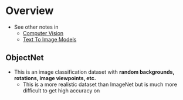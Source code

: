 # Overview

- See other notes in
  - [Computer Vision](./Computer_Vision.md)
  - [Text To Image Models](./Text_To_Image_Models.md)

## ObjectNet 

- This is an image classification dataset with **random backgrounds, rotations, image viewpoints, etc.**
  - This is a more realistic dataset than ImageNet but is much more difficult to get high accuracy on